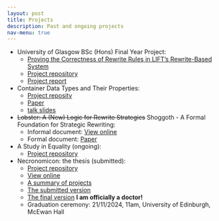 ```yaml
---
layout: post
title: Projects
description: Past and ongoing projects
nav-menu: true
---
```


* University of Glasgow BSc (Hons) Final Year Project:
    * [Proving the Correctness of Rewrite Rules in LIFT’s Rewrite-Based System](https://xyunknown.github.io/individual-project/)
    * [Project repository](https://github.com/XYUnknown/individual-project)
    * [Project report](https://xyunknown.github.io/individual-project/2335466q.pdf)
* Container Data Types and Their Properties:
    * [Project reposity](https://github.com/XYUnknown/container-project/tree/main/preprocess)
    * [Paper](https://xyunknown.github.io/assets/pdfs/programming2023.pdf)
    * [talk slides](https://xyunknown.github.io/assets/pdfs/talk_programming_2023.pdf)
* ~~Lobster: A (New) Logic for Rewrite Strategies~~ Shoggoth - A Formal Foundation for Strategic Rewriting:
    * Informal document: [View online](https://www.overleaf.com/read/vgxpsywhcnxc)
    * Formal document: [Paper](https://xyunknown.github.io/assets/pdfs/popl2024.pdf)
* A Study in Equality (ongoing):
    * [Project repository](https://github.com/XYUnknown/ASinE)
* Necronomicon: the thesis (submitted):
    * [Project repository](https://github.com/XYUnknown/Necronomicon)
    * [View online](https://www.overleaf.com/read/xpxbmzyvjscv#4d2de4)
    * [A summary of projects](https://xyunknown.github.io/assets/pdfs/summary_of_projects.pdf)
    * [The submitted version](https://xyunknown.github.io/assets/pdfs/thesis-submission.pdf)
    * [The final version](https://xyunknown.github.io/assets/pdfs/Necronomicon.pdf) **I am officially a doctor!**
    * Graduation ceremony: 21/11/2024, 11am, University of Edinburgh, McEwan Hall